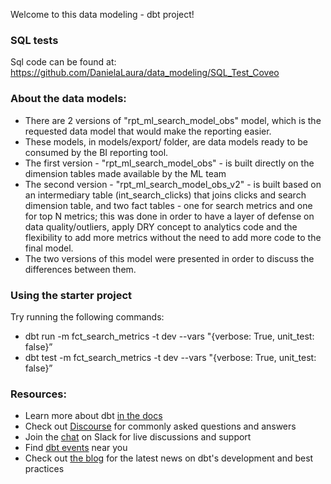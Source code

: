 Welcome to this data modeling - dbt project!

### SQL tests
Sql code can be found at: 
https://github.com/DanielaLaura/data_modeling/SQL_Test_Coveo
### About the data models:

- There are 2 versions of "rpt_ml_search_model_obs" model, which is the requested data model that would make the reporting easier. 
- These models, in models/export/ folder, are data models ready to be consumed by the BI reporting tool.
- The first version - "rpt_ml_search_model_obs"  - is built directly on the dimension tables made available by the ML team
- The second version -  "rpt_ml_search_model_obs_v2" - is built based on an intermediary table (int_search_clicks) that joins clicks and search dimension table, and two fact tables - one for search metrics and one for top N metrics; this was done in order to have a layer of defense on data quality/outliers, apply DRY concept to analytics code and the flexibility to add more metrics without the need to add more code to the final model.
- The two versions of this model were presented in order to  discuss the differences between them.


### Using the starter project

Try running the following commands:
- dbt run -m fct_search_metrics -t dev --vars "{verbose: True, unit_test: false}”
- dbt test -m fct_search_metrics -t dev --vars "{verbose: True, unit_test: false}”


### Resources:
- Learn more about dbt [in the docs](https://docs.getdbt.com/docs/introduction)
- Check out [Discourse](https://discourse.getdbt.com/) for commonly asked questions and answers
- Join the [chat](https://community.getdbt.com/) on Slack for live discussions and support
- Find [dbt events](https://events.getdbt.com) near you
- Check out [the blog](https://blog.getdbt.com/) for the latest news on dbt's development and best practices
